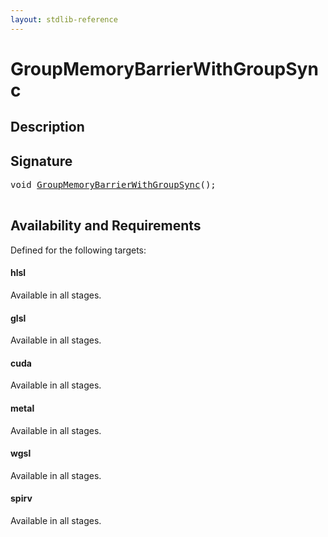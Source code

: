 ```yaml
---
layout: stdlib-reference
---
```


# GroupMemoryBarrierWithGroupSync

## Description





## Signature 

<pre>
<span class="code_keyword">void</span> <a href="/stdlib-reference/global-decls/GroupMemoryBarrierWithGroupSync">GroupMemoryBarrierWithGroupSync</a>();

</pre>

## Availability and Requirements

Defined for the following targets:

#### hlsl
Available in all stages.

#### glsl
Available in all stages.

#### cuda
Available in all stages.

#### metal
Available in all stages.

#### wgsl
Available in all stages.

#### spirv
Available in all stages.



